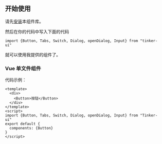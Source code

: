 ## 开始使用
请先[安装](#/doc/install)本组件库。

然后在你的代码中写入下面的代码

```
import {Button, Tabs, Switch, Dialog, openDialog, Input} from "tinker-ui"
```

就可以使用我提供的组件了。


### Vue 单文件组件

代码示例：

```
<template>
  <div>
    <Button>按钮</Button>
  </div>
</template>
<script>
import {Button, Tabs, Switch, Dialog, openDialog, Input} from "Tinker-ui"
export default {
  components: {Button}
}
</script>
```

